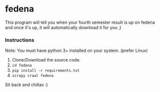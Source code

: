 # fedena
This program will tell you when your fourth semester result is up on fedena and once it's up, it will automatically download it for you ;)

### Instructions

Note: You must have python 3+ installed on your system. (prefer Linux)

1. Clone/Download the source code.
2. `cd fedena`
3. `pip install -r requirements.txt`
4. `scrapy crawl fedena`

Sit back and chillax :)
